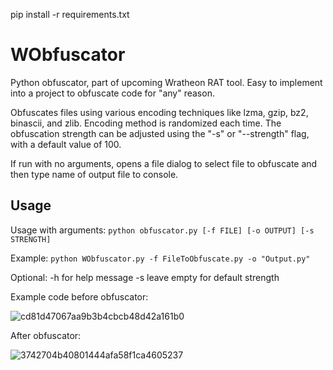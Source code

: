 pip install -r requirements.txt

# WObfuscator
Python obfuscator, part of upcoming Wratheon RAT tool. Easy to implement into a project to obfuscate code for "any" reason.

Obfuscates files using various encoding techniques like lzma, gzip, bz2, binascii, and zlib. Encoding method is randomized each time. The obfuscation strength can be adjusted using the "-s" or "--strength" flag, with a default value of 100.

If run with no arguments, opens a file dialog to select file to obfuscate and then type name of output file to console.

## Usage

Usage with arguments: `python obfuscator.py [-f FILE] [-o OUTPUT] [-s STRENGTH]`

Example: `python WObfuscator.py -f FileToObfuscate.py -o "Output.py"`

Optional:
-h for help message
-s leave empty for default strength


Example code before obfuscator:

![cd81d47067aa9b3b4cbcb48d42a161b0](https://user-images.githubusercontent.com/54209182/227574283-3fad5f4e-1244-4934-8e61-fd661cc53cd9.png)



After obfuscator:

![3742704b40801444afa58f1ca4605237](https://user-images.githubusercontent.com/54209182/227574315-fe4dedc1-464d-4dd5-95b6-ba4eb93c80fe.png)
